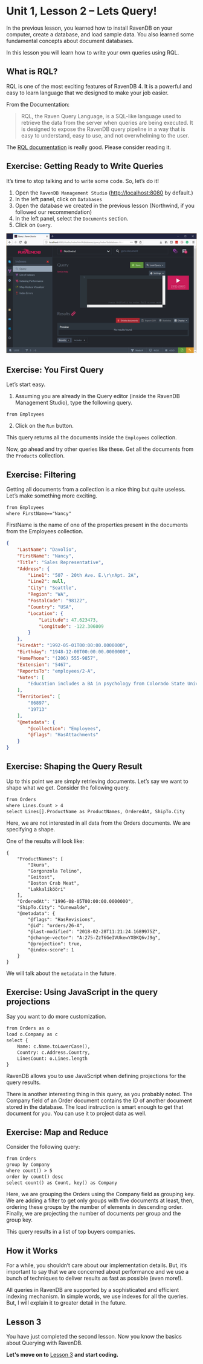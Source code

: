 Unit 1, Lesson 2 – Lets Query!
======================================

In the previous lesson, you learned how to install RavenDB on your computer,
create a database, and load sample data. You also learned some fundamental
concepts about document databases.

In this lesson you will learn how to write your own queries using RQL.

What is RQL?
----------------

RQL is one of the most exciting features of RavenDB 4. It is a powerful and easy to
learn language that we designed to make your job easier.

From the Documentation:

>RQL, the Raven Query Language, is a SQL-like language used to retrieve the data
from the server when queries are being executed. It is designed to expose the RavenDB
query pipeline in a way that is easy to understand, easy to use, and not 
overwhelming to the user.

The [RQL
documentation](https://ravendb.net/docs/article-page/4.0/csharp/indexes/querying/what-is-rql)
is really good. Please consider reading it.


Exercise: Getting Ready to Write Queries
----------------------------------------

It’s time to stop talking and to write some code. So, let’s do it!

1.  Open the `RavenDB Management Studio` (<http://localhost:8080> by default.)
2.  In the left panel, click on `Databases`
3.  Open the database we created in the previous lesson (Northwind, if you
    followed our recommendation)
4.  In the left panel, select the `Documents` section.
5.  Click on `Query`.

![](media/23k4h1k2j4hk24kh12khj243.png)

Exercise: You First Query
-------------------------

Let’s start easy.

1.  Assuming you are already in the Query editor (inside the RavenDB Management
    Studio), type the following query.

```
from Employees
```
2.  Click on the `Run` button.

This query returns all the documents inside the `Employees` collection. 

Now, go ahead and try other queries like these. Get all the documents from the `Products` collection.

Exercise: Filtering
-------------------

Getting all documents from a collection is a nice thing but quite useless. Let’s make something more exciting.
  
```
from Employees
where FirstName=="Nancy"
```

FirstName is the name of one of the properties present in the documents from the Employees collection.

```json
{
    "LastName": "Davolio",
    "FirstName": "Nancy",
    "Title": "Sales Representative",
    "Address": {
        "Line1": "507 - 20th Ave. E.\r\nApt. 2A",
        "Line2": null,
        "City": "Seattle",
        "Region": "WA",
        "PostalCode": "98122",
        "Country": "USA",
        "Location": {
            "Latitude": 47.623473,
            "Longitude": -122.306009
        }
    },
    "HiredAt": "1992-05-01T00:00:00.0000000",
    "Birthday": "1948-12-08T00:00:00.0000000",
    "HomePhone": "(206) 555-9857",
    "Extension": "5467",
    "ReportsTo": "employees/2-A",
    "Notes": [
        "Education includes a BA in psychology from Colorado State University in 1970.  She also completed \"The Art of the Cold Call.\"  Nancy is a member of Toastmasters International."
    ],
    "Territories": [
        "06897",
        "19713"
    ],
    "@metadata": {
        "@collection": "Employees",
        "@flags": "HasAttachments"
    }
}
```

Exercise: Shaping the Query Result
----------------------------------

Up to this point we are simply retrieving documents. Let’s say we want to shape what we get. Consider the following query.

```
from Orders
where Lines.Count > 4
select Lines[].ProductName as ProductNames, OrderedAt, ShipTo.City
```

Here, we are not interested in all data from the Orders documents. We are specifying a shape.

One of the results will look like:

```
{
    "ProductNames": [
        "Ikura",
        "Gorgonzola Telino",
        "Geitost",
        "Boston Crab Meat",
        "Lakkalikööri"
    ],
    "OrderedAt": "1996-08-05T00:00:00.0000000",
    "ShipTo.City": "Cunewalde",
    "@metadata": {
        "@flags": "HasRevisions",
        "@id": "orders/26-A",
        "@last-modified": "2018-02-28T11:21:24.1689975Z",
        "@change-vector": "A:275-ZzT6GeIVUkewYXBKQ6vJ9g",
        "@projection": true,
        "@index-score": 1
    }
}
```

We will talk about the `metadata` in the future.

Exercise: Using JavaScript in the query projections
---------------------------------------------------
Say you want to do more customization.

```
from Orders as o
load o.Company as c
select {
    Name: c.Name.toLowerCase(),
    Country: c.Address.Country,
    LinesCount: o.Lines.length
}
```
RavenDB allows you to use JavaScript when defining projections for the query results.

There is another interesting thing in this query, as you probably noted. The
Company field of an Order document contains the ID of another document stored in
the database. The load instruction is smart enough to get that document for you.
You can use it to project data as well.

Exercise: Map and Reduce
-----------------------------------

Consider the following query:

```
from Orders
group by Company
where count() > 5
order by count() desc
select count() as Count, key() as Company
```

Here, we are grouping the Orders using the Company field as
grouping key. We are adding a filter to get only groups with five documents
at least, then, ordering these groups by the number of elements in descending
order. Finally, we are projecting the number of documents per group and the
group key.

This query results in a list of top buyers companies.

How it Works
------------

For a while, you shouldn’t care about our implementation details. But, it’s
important to say that we are concerned about performance and we use a bunch of
techniques to deliver results as fast as possible (even more!).

All queries in RavenDB are supported by a sophisticated and efficient indexing
mechanism. In simple words, we use indexes for all the queries. But, I will
explain it to greater detail in the future.

Lesson 3
-------------------------

You have just completed the second lesson. Now you know the basics about Querying with RavenDB. 

**Let's move on to** [Lesson 3](../lesson3/README.md) **and start coding.**
